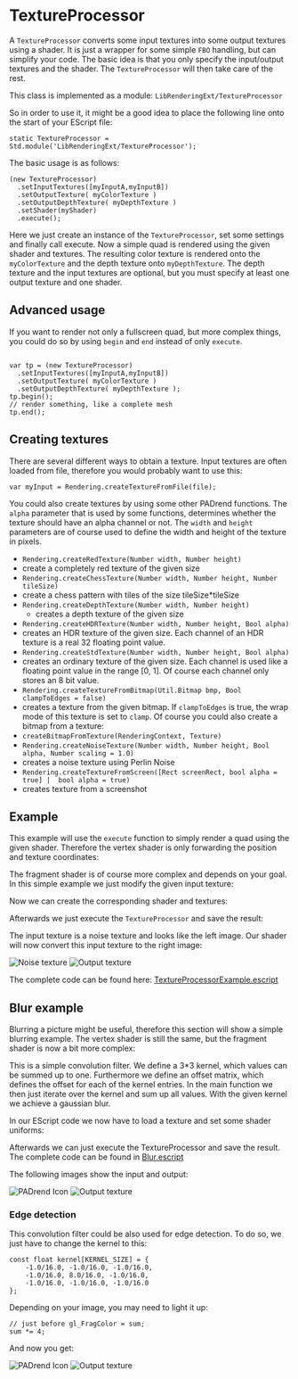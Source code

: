 <!------------------------------------------------------------------------------------------------
This work is licensed under the Creative Commons Attribution-ShareAlike 4.0 International License.
 To view a copy of this license, visit http://creativecommons.org/licenses/by-sa/4.0/.
 Author: Henrik Heine (hheine@mail.uni-paderborn.de)
 PADrend Version 1.0.0
------------------------------------------------------------------------------------------------->

# TextureProcessor
A `TextureProcessor` converts some input textures into some output textures using a shader. It is just a wrapper for some simple `FBO` handling, but can simplify your code. The basic idea is that you only specify the input/output textures and the shader. The `TextureProcessor` will then take care of the rest.

This class is implemented as a module: `LibRenderingExt/TextureProcessor`

So in order to use it, it might be a good idea to place the following line onto the start of your EScript file:
```
static TextureProcessor = Std.module('LibRenderingExt/TextureProcessor');
```

The basic usage is as follows:
```
(new TextureProcessor)
  .setInputTextures([myInputA,myInputB])
  .setOutputTexture( myColorTexture )
  .setOutputDepthTexture( myDepthTexture )
  .setShader(myShader)
  .execute();
```
Here we just create an instance of the `TextureProcessor`, set some settings and finally call execute. Now a simple quad is rendered using the given shader and textures. The resulting color texture is rendered onto the `myColorTexture` and the depth texture onto `myDepthTexture`. The depth texture and the input textures are optional, but you must specify at least one output texture and one shader.

## Advanced usage
If you want to render not only a fullscreen quad, but more complex things, you could do so by using `begin` and `end` instead of only `execute`.
```

var tp = (new TextureProcessor)
  .setInputTextures([myInputA,myInputB])
  .setOutputTexture( myColorTexture )
  .setOutputDepthTexture( myDepthTexture );
tp.begin();
// render something, like a complete mesh
tp.end();
```

## Creating textures
There are several different ways to obtain a texture. Input textures are often loaded from file, therefore you would probably want to use this:
```
var myInput = Rendering.createTextureFromFile(file);
```
You could also create textures by using some other PADrend functions. The `alpha` parameter that is used by some functions, determines whether the texture should have an alpha channel or not. The `width` and `height` parameters are of course used to define the width and height of the texture in pixels.
* `Rendering.createRedTexture(Number width, Number height)`
 * create a completely red texture of the given size
* `Rendering.createChessTexture(Number width, Number height, Number tileSize)`
 * create a chess pattern with tiles of the size tileSize*tileSize
* `Rendering.createDepthTexture(Number width, Number height)`
  * creates a depth texture of the given size
* `Rendering.createHDRTexture(Number width, Number height, Bool alpha)`
 * creates an HDR texture of the given size. Each channel of an HDR texture is a real 32 floating point value.
* `Rendering.createStdTexture(Number width, Number height, Bool alpha)`
 * creates an ordinary texture of the given size. Each channel is used like a floating point value in the range [0, 1]. Of course each channel only stores an 8 bit value.
* `Rendering.createTextureFromBitmap(Util.Bitmap bmp, Bool clampToEdges = false)`
 * creates a texture from the given bitmap. If `clampToEdges` is true, the wrap mode of this texture is set to `clamp`. Of course you could also create a bitmap from a texture:
 * `createBitmapFromTexture(RenderingContext, Texture)`
* `Rendering.createNoiseTexture(Number width, Number height, Bool alpha, Number scaling = 1.0)`
 * creates a noise texture using Perlin Noise
* `Rendering.createTextureFromScreen([Rect screenRect, bool alpha = true] |  bool alpha = true)`
 * creates texture from a screenshot

## Example
This example will use the `execute` function to simply render a quad using the given shader. Therefore the vertex shader is only forwarding the position and texture coordinates:

<!---INCLUDE src=TextureProcessorExample.escript, start=20, end=24--->

The fragment shader is of course more complex and depends on your goal. In this simple example we just modify the given input texture:

<!---INCLUDE src=TextureProcessorExample.escript, start=26, end=35--->

Now we can create the corresponding shader and textures:

<!---INCLUDE src=TextureProcessorExample.escript, start=36, end=41--->

Afterwards we just execute the `TextureProcessor` and save the result:

<!---INCLUDE src=TextureProcessorExample.escript, start=43, end=51--->

The input texture is a noise texture and looks like the left image. Our shader will now convert this input texture to the right image:

![Noise texture](noise.png)
![Output texture](output.png)

The complete code can be found here: [TextureProcessorExample.escript](TextureProcessorExample.escript)

## Blur example
Blurring a picture might be useful, therefore this section will show a simple blurring example.
The vertex shader is still the same, but the fragment shader is now a bit more complex:

<!---INCLUDE src=Blur.escript, start=24, end=64--->

This is a simple convolution filter. We define a 3*3 kernel, which values can be summed up to one. Furthermore we define an offset matrix, which defines the offset for each of the kernel entries. In the main function we then just iterate over the kernel and sum up all values.
With the given kernel we achieve a gaussian blur.

In our EScript code we now have to load a texture and set some shader uniforms:

<!---INCLUDE src=Blur.escript, start=66, end=75--->

Afterwards we can just execute the TextureProcessor and save the result. The complete code can be found in [Blur.escript](Blur.escript)

The following images show the input and output:

![PADrend Icon](PADrendIcon.png)
![Output texture](blurredOutput.png)

### Edge detection
This convolution filter could be also used for edge detection. To do so, we just have to change the kernel to this:
```
const float kernel[KERNEL_SIZE] = {
	-1.0/16.0, -1.0/16.0, -1.0/16.0,
	-1.0/16.0, 8.0/16.0, -1.0/16.0,
	-1.0/16.0, -1.0/16.0, -1.0/16.0
};
```
Depending on your image, you may need to light it up:
```
// just before gl_FragColor = sum;
sum *= 4;
```
And now you get:

![PADrend Icon](PADrendIcon.png)
![Output texture](edgeDetection.png)
